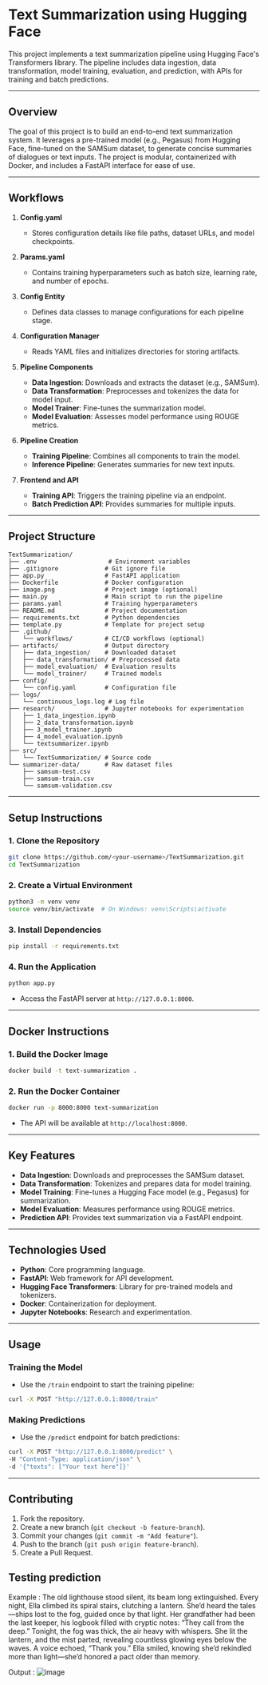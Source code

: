 # Text Summarization using Hugging Face

This project implements a text summarization pipeline using Hugging Face's Transformers library. The pipeline includes data ingestion, data transformation, model training, evaluation, and prediction, with APIs for training and batch predictions.

---

## **Overview**

The goal of this project is to build an end-to-end text summarization system. It leverages a pre-trained model (e.g., Pegasus) from Hugging Face, fine-tuned on the SAMSum dataset, to generate concise summaries of dialogues or text inputs. The project is modular, containerized with Docker, and includes a FastAPI interface for ease of use.

---

## **Workflows**

1. **Config.yaml**  
   - Stores configuration details like file paths, dataset URLs, and model checkpoints.

2. **Params.yaml**  
   - Contains training hyperparameters such as batch size, learning rate, and number of epochs.

3. **Config Entity**  
   - Defines data classes to manage configurations for each pipeline stage.

4. **Configuration Manager**  
   - Reads YAML files and initializes directories for storing artifacts.

5. **Pipeline Components**  
   - **Data Ingestion**: Downloads and extracts the dataset (e.g., SAMSum).  
   - **Data Transformation**: Preprocesses and tokenizes the data for model input.  
   - **Model Trainer**: Fine-tunes the summarization model.  
   - **Model Evaluation**: Assesses model performance using ROUGE metrics.

6. **Pipeline Creation**  
   - **Training Pipeline**: Combines all components to train the model.  
   - **Inference Pipeline**: Generates summaries for new text inputs.

7. **Frontend and API**  
   - **Training API**: Triggers the training pipeline via an endpoint.  
   - **Batch Prediction API**: Provides summaries for multiple inputs.

---

## **Project Structure**

```
TextSummarization/
├── .env                    # Environment variables
├── .gitignore             # Git ignore file
├── app.py                 # FastAPI application
├── Dockerfile             # Docker configuration
├── image.png              # Project image (optional)
├── main.py                # Main script to run the pipeline
├── params.yaml            # Training hyperparameters
├── README.md              # Project documentation
├── requirements.txt       # Python dependencies
├── template.py            # Template for project setup
├── .github/
│   └── workflows/         # CI/CD workflows (optional)
├── artifacts/             # Output directory
│   ├── data_ingestion/    # Downloaded dataset
│   ├── data_transformation/ # Preprocessed data
│   ├── model_evaluation/  # Evaluation results
│   └── model_trainer/     # Trained models
├── config/
│   └── config.yaml        # Configuration file
├── logs/
│   └── continuous_logs.log # Log file
├── research/              # Jupyter notebooks for experimentation
│   ├── 1_data_ingestion.ipynb
│   ├── 2_data_transformation.ipynb
│   ├── 3_model_trainer.ipynb
│   ├── 4_model_evaluation.ipynb
│   └── textsummarizer.ipynb
├── src/
│   └── TextSummarization/ # Source code
└── summarizer-data/       # Raw dataset files
    ├── samsum-test.csv
    ├── samsum-train.csv
    └── samsum-validation.csv
```

---

## **Setup Instructions**

### **1. Clone the Repository**
```bash
git clone https://github.com/<your-username>/TextSummarization.git
cd TextSummarization
```

### **2. Create a Virtual Environment**
```bash
python3 -m venv venv
source venv/bin/activate  # On Windows: venv\Scripts\activate
```

### **3. Install Dependencies**
```bash
pip install -r requirements.txt
```

### **4. Run the Application**
```bash
python app.py
```
- Access the FastAPI server at `http://127.0.0.1:8000`.

---

## **Docker Instructions**

### **1. Build the Docker Image**
```bash
docker build -t text-summarization .
```

### **2. Run the Docker Container**
```bash
docker run -p 8000:8000 text-summarization
```
- The API will be available at `http://localhost:8000`.

---

## **Key Features**

- **Data Ingestion**: Downloads and preprocesses the SAMSum dataset.
- **Data Transformation**: Tokenizes and prepares data for model training.
- **Model Training**: Fine-tunes a Hugging Face model (e.g., Pegasus) for summarization.
- **Model Evaluation**: Measures performance using ROUGE metrics.
- **Prediction API**: Provides text summarization via a FastAPI endpoint.

---

## **Technologies Used**

- **Python**: Core programming language.
- **FastAPI**: Web framework for API development.
- **Hugging Face Transformers**: Library for pre-trained models and tokenizers.
- **Docker**: Containerization for deployment.
- **Jupyter Notebooks**: Research and experimentation.

---

## **Usage**

### **Training the Model**
- Use the `/train` endpoint to start the training pipeline:
```bash
curl -X POST "http://127.0.0.1:8000/train"
```

### **Making Predictions**
- Use the `/predict` endpoint for batch predictions:
```bash
curl -X POST "http://127.0.0.1:8000/predict" \
-H "Content-Type: application/json" \
-d '{"texts": ["Your text here"]}'
```

---

## **Contributing**

1. Fork the repository.
2. Create a new branch (`git checkout -b feature-branch`).
3. Commit your changes (`git commit -m "Add feature"`).
4. Push to the branch (`git push origin feature-branch`).
5. Create a Pull Request.


## Testing prediction 
Example : The old lighthouse stood silent, its beam long extinguished. Every night, Ella climbed its spiral stairs, clutching a lantern. She’d heard the tales—ships lost to the fog, guided once by that light. Her grandfather had been the last keeper, his logbook filled with cryptic notes: “They call from the deep.” Tonight, the fog was thick, the air heavy with whispers. She lit the lantern, and the mist parted, revealing countless glowing eyes below the waves. A voice echoed, “Thank you.” Ella smiled, knowing she’d rekindled more than light—she’d honored a pact older than memory. 

Output : ![image](https://github.com/user-attachments/assets/cd89291c-a48f-4646-99a2-580e01bcbfc6)
